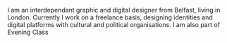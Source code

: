 I am an interdependant graphic and digital designer from Belfast, living in London. 
Currently I work on a freelance basis, designing identities and digital platforms with cultural and political organisations.
I am also part of Evening Class
